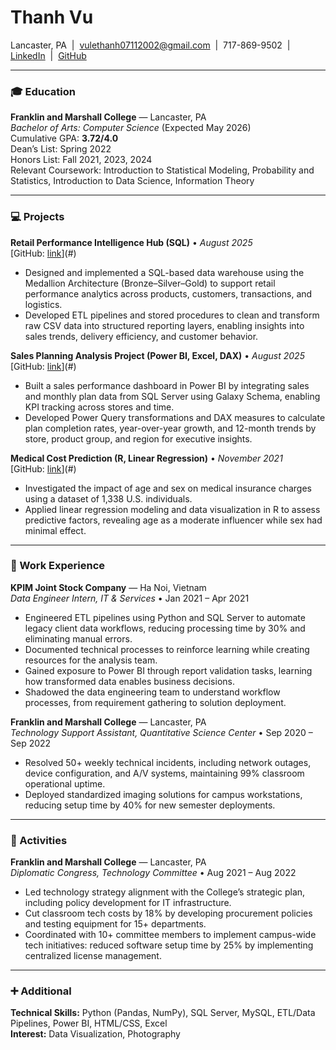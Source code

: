 # Thanh Vu

Lancaster, PA &nbsp;|&nbsp; [vulethanh07112002@gmail.com](mailto:vulethanh07112002@gmail.com) &nbsp;|&nbsp; 717-869-9502 &nbsp;|&nbsp; [LinkedIn](https://www.linkedin.com/in/thanh25/) &nbsp;|&nbsp; [GitHub](https://github.com/thanhvu911)

---

### 🎓 Education

**Franklin and Marshall College** — Lancaster, PA  
_Bachelor of Arts: Computer Science_ (Expected May 2026)  
Cumulative GPA: **3.72/4.0**  
Dean’s List: Spring 2022  
Honors List: Fall 2021, 2023, 2024  
Relevant Coursework: Introduction to Statistical Modeling, Probability and Statistics, Introduction to Data Science, Information Theory

---

### 💻 Projects

**Retail Performance Intelligence Hub (SQL)** • _August 2025_  
[GitHub: [link](https://github.com/thanhvu911/Grocery_Transaction_Datawarehouse)](#)  
- Designed and implemented a SQL-based data warehouse using the Medallion Architecture (Bronze–Silver–Gold) to support retail performance analytics across products, customers, transactions, and logistics.
- Developed ETL pipelines and stored procedures to clean and transform raw CSV data into structured reporting layers, enabling insights into sales trends, delivery efficiency, and customer behavior.

**Sales Planning Analysis Project (Power BI, Excel, DAX)** • _August 2025_  
[GitHub: [link](https://github.com/thanhvu911/KPIM-Mart-Sales-analysis-reporting)](#)  
- Built a sales performance dashboard in Power BI by integrating sales and monthly plan data from SQL Server using Galaxy Schema, enabling KPI tracking across stores and time.
- Developed Power Query transformations and DAX measures to calculate plan completion rates, year-over-year growth, and 12-month trends by store, product group, and region for executive insights.

**Medical Cost Prediction (R, Linear Regression)** • _November 2021_  
[GitHub: [link](https://github.com/thanhvu911/Medical-Cost-Prediction)](#)  
- Investigated the impact of age and sex on medical insurance charges using a dataset of 1,338 U.S. individuals.
- Applied linear regression modeling and data visualization in R to assess predictive factors, revealing age as a moderate influencer while sex had minimal effect.

---

### 💼 Work Experience

**KPIM Joint Stock Company** — Ha Noi, Vietnam  
_Data Engineer Intern, IT & Services_ • Jan 2021 – Apr 2021  
- Engineered ETL pipelines using Python and SQL Server to automate legacy client data workflows, reducing processing time by 30% and eliminating manual errors.
- Documented technical processes to reinforce learning while creating resources for the analysis team.
- Gained exposure to Power BI through report validation tasks, learning how transformed data enables business decisions.
- Shadowed the data engineering team to understand workflow processes, from requirement gathering to solution deployment.

**Franklin and Marshall College** — Lancaster, PA  
_Technology Support Assistant, Quantitative Science Center_ • Sep 2020 – Sep 2022  
- Resolved 50+ weekly technical incidents, including network outages, device configuration, and A/V systems, maintaining 99% classroom operational uptime.
- Deployed standardized imaging solutions for campus workstations, reducing setup time by 40% for new semester deployments.

---

### 🏫 Activities

**Franklin and Marshall College** — Lancaster, PA  
_Diplomatic Congress, Technology Committee_ • Aug 2021 – Aug 2022  
- Led technology strategy alignment with the College’s strategic plan, including policy development for IT infrastructure.
- Cut classroom tech costs by 18% by developing procurement policies and testing equipment for 15+ departments.
- Coordinated with 10+ committee members to implement campus-wide tech initiatives: reduced software setup time by 25% by implementing centralized license management.

---

### ➕ Additional

**Technical Skills:** Python (Pandas, NumPy), SQL Server, MySQL, ETL/Data Pipelines, Power BI, HTML/CSS, Excel  
**Interest:** Data Visualization, Photography
